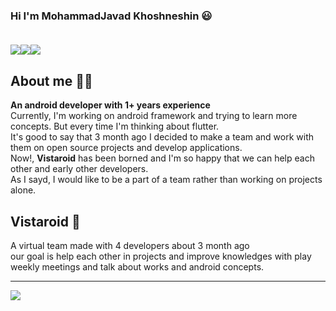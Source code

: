 ### Hi I'm MohammadJavad Khoshneshin 😃  <br><br>
<img src="https://img.shields.io/badge/Gmail-D14836?style=for-the-badge&logo=gmail&logoColor=white"/><img src="https://img.shields.io/badge/LinkedIn-0077B5?style=for-the-badge&logo=linkedin&logoColor=white"/><img src="https://img.shields.io/badge/Instagram-E4405F?style=for-the-badge&logo=instagram&logoColor=white"/>
<h2>About me 👨‍💻</h2>
<b>An android developer with <b>1+</b> years experience<br></b>
Currently, I'm working on android framework and trying to learn more concepts. But every time I'm thinking about flutter.<br>
It's good to say that 3 month ago I decided to make a team and work with them on open source projects and develop applications.<br>
Now!, <b>Vistaroid</b> has been borned and I'm so happy that we can help each other and early other developers.<br>
As I sayd, I would like to be a part of a team rather than working on projects alone.<br>
<h2>Vistaroid 📱</h2>
A virtual team made with 4 developers about 3 month ago<br>
our goal is help each other in projects and improve knowledges with play weekly meetings and talk about works and android concepts.
<hr>
<a href="https://github.com/ghost1372">
<img align="center" src="https://github-readme-stats.vercel.app/api?username=mrkhoshneshin&show_icons=true&count_private=true&include_all_commits=true" /></a>
